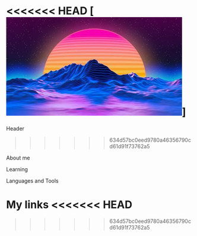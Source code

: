 <<<<<<< HEAD
[![Header](https://github.com/Orendeil/Orendeil/blob/main/Assets/Retro%20Style%20Wallpaper%20%5B2560x1440%5D%20_%20Papel%20De%20Parede%20Pc%20%20EE8.jpg)]
=======
Header
>>>>>>> 634d57bc0eed9780a46356790cd61d91f73762a5

About me

Learning

Languages and Tools

My links
<<<<<<< HEAD
=======


>>>>>>> 634d57bc0eed9780a46356790cd61d91f73762a5
